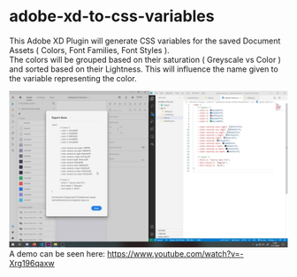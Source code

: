 # adobe-xd-to-css-variables
This Adobe XD Plugin will generate CSS variables for the saved Document Assets ( Colors, Font Families, Font Styles ).  
The colors will be grouped based on their saturation ( Greyscale vs Color ) and sorted based on their Lightness. This will influence the name given to the variable representing the color.  

![Screenshot](thumbnail.PNG)  
A demo can be seen here: https://www.youtube.com/watch?v=-Xrg196qaxw
